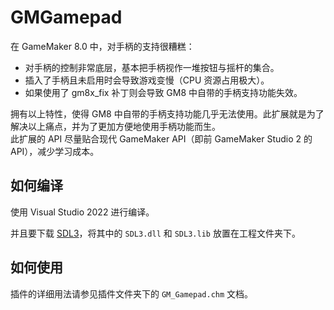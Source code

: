 # GMGamepad

在 GameMaker 8.0 中，对手柄的支持很糟糕：<br>
<ul>
<li>对手柄的控制非常底层，基本把手柄视作一堆按钮与摇杆的集合。</li>
<li>插入了手柄且未启用时会导致游戏变慢（CPU 资源占用极大）。</li>
<li>如果使用了 gm8x_fix 补丁则会导致 GM8 中自带的手柄支持功能失效。</li>
</ul>
拥有以上特性，使得 GM8 中自带的手柄支持功能几乎无法使用。此扩展就是为了解决以上痛点，并为了更加方便地使用手柄功能而生。<br>
此扩展的 API 尽量贴合现代 GameMaker API（即前 GameMaker Studio 2 的 API），减少学习成本。

## 如何编译

使用 Visual Studio 2022 进行编译。

并且要下载  [SDL3](https://github.com/libsdl-org/SDL/releases/tag/release-3.2.18)，将其中的 `SDL3.dll` 和 `SDL3.lib` 放置在工程文件夹下。

## 如何使用
插件的详细用法请参见插件文件夹下的 `GM_Gamepad.chm` 文档。